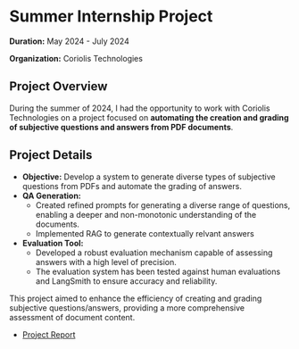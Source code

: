 # Summer Internship Project

**Duration:** May 2024 - July 2024

**Organization:** Coriolis Technologies

## Project Overview

During the summer of 2024, I had the opportunity to work with Coriolis Technologies on a project focused on **automating the creation and grading of subjective questions and answers from PDF documents**.

## Project Details

- **Objective:** Develop a system to generate diverse types of subjective questions from PDFs and automate the grading of answers.
- **QA Generation:**
    - Created refined prompts for generating a diverse range of questions, enabling a deeper and non-monotonic understanding of the documents.
    - Implemented RAG to generate contextually relvant answers
- **Evaluation Tool:** 
  - Developed a robust evaluation mechanism capable of assessing answers with a high level of precision.
  - The evaluation system has been tested against human evaluations and LangSmith to ensure accuracy and reliability.

This project aimed to enhance the efficiency of creating and grading subjective questions/answers, providing a more comprehensive assessment of document content.


- [Project Report](https://vv1.coriolis.co.in/media/Subjective_QA_generator_from_PDF_and_Evaluator.pdf)
